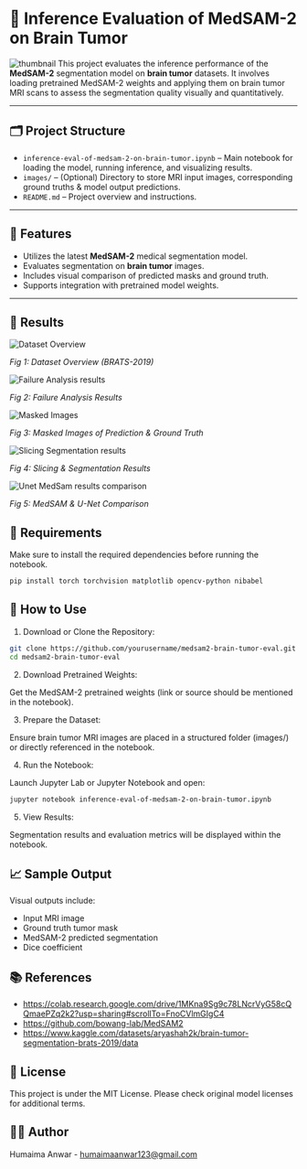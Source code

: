 # 🧠 Inference Evaluation of MedSAM-2 on Brain Tumor

![thumbnail](https://github.com/user-attachments/assets/f64d69d3-a156-40fc-8d31-c5e0acc451fa)
This project evaluates the inference performance of the **MedSAM-2** segmentation model on **brain tumor** datasets. It involves loading pretrained MedSAM-2 weights and applying them on brain tumor MRI scans to assess the segmentation quality visually and quantitatively.

---

## 🗂 Project Structure

- `inference-eval-of-medsam-2-on-brain-tumor.ipynb` – Main notebook for loading the model, running inference, and visualizing results.
- `images/` – (Optional) Directory to store MRI input images, corresponding ground truths & model output predictions.
- `README.md` – Project overview and instructions.

---

## 🚀 Features

- Utilizes the latest **MedSAM-2** medical segmentation model.
- Evaluates segmentation on **brain tumor** images.
- Includes visual comparison of predicted masks and ground truth.
- Supports integration with pretrained model weights.

---

## 🚀 Results

![Dataset Overview](https://github.com/user-attachments/assets/c30fe9fa-aa6c-47b3-8532-ae8a93ef0ed6)

*Fig 1: Dataset Overview (BRATS-2019)*

![Failure Analysis results](https://github.com/user-attachments/assets/70f36490-3ca7-4108-a77c-c02e40004e9f)

*Fig 2: Failure Analysis Results*

![Masked Images](https://github.com/user-attachments/assets/e267a3e8-c5a1-46c2-920f-d5e7e1783361)

*Fig 3: Masked Images of Prediction & Ground Truth*

![Slicing   Segmentation results](https://github.com/user-attachments/assets/ef79cfb6-a013-4ceb-b62c-f53f12cd30ac)

*Fig 4: Slicing & Segmentation Results*

![Unet   MedSam results comparison](https://github.com/user-attachments/assets/58f1b65b-e948-42ad-85bc-ce5250a27993)

*Fig 5: MedSAM & U-Net Comparison*

## 🧰 Requirements

Make sure to install the required dependencies before running the notebook.

```bash
pip install torch torchvision matplotlib opencv-python nibabel
```

## 🧪 How to Use

1. Download or Clone the Repository:
```bash
git clone https://github.com/yourusername/medsam2-brain-tumor-eval.git
cd medsam2-brain-tumor-eval
```
2. Download Pretrained Weights:

Get the MedSAM-2 pretrained weights (link or source should be mentioned in the notebook).

3. Prepare the Dataset:

Ensure brain tumor MRI images are placed in a structured folder (images/) or directly referenced in the notebook.

4. Run the Notebook:

Launch Jupyter Lab or Jupyter Notebook and open:
```bash
jupyter notebook inference-eval-of-medsam-2-on-brain-tumor.ipynb
```
5. View Results:

Segmentation results and evaluation metrics will be displayed within the notebook.

## 📈 Sample Output

Visual outputs include:

- Input MRI image
- Ground truth tumor mask
- MedSAM-2 predicted segmentation
- Dice coefficient

## 📚 References

- https://colab.research.google.com/drive/1MKna9Sg9c78LNcrVyG58cQQmaePZq2k2?usp=sharing#scrollTo=FnoCVlmGIgC4
- https://github.com/bowang-lab/MedSAM2
- https://www.kaggle.com/datasets/aryashah2k/brain-tumor-segmentation-brats-2019/data

## 📄 License

This project is under the MIT License. Please check original model licenses for additional terms.

## 👨‍💻 Author
Humaima Anwar - humaimaanwar123@gmail.com
